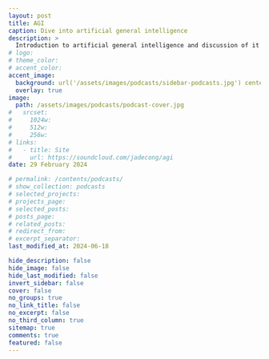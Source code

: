 ```yaml
---
layout: post
title: AGI
caption: Dive into artificial general intelligence
description: >
  Introduction to artificial general intelligence and discussion of it in the future.
# logo:
# theme_color:
# accent_color:
accent_image:
  background: url('/assets/images/podcasts/sidebar-podcasts.jpg') center/cover
  overlay: true
image:
  path: /assets/images/podcasts/podcast-cover.jpg
#   srcset:
#     1024w:
#     512w:
#     256w:
# links:
#   - title: Site
#     url: https://soundcloud.com/jadecong/agi
date: 29 February 2024

# permalink: /contents/podcasts/
# show_collection: podcasts
# selected_projects:
# projects_page:
# selected_posts:
# posts_page:
# related_posts:
# redirect_from:
# excerpt_separator:
last_modified_at: 2024-06-18

hide_description: false
hide_image: false
hide_last_modified: false
invert_sidebar: false
cover: false
no_groups: true
no_link_title: false
no_excerpt: false
no_third_column: true
sitemap: true
comments: true
featured: false
---
```

